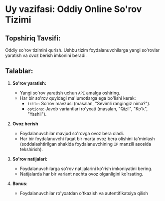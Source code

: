 # Uy vazifasi: Oddiy Online So'rov Tizimi

## Topshiriq Tavsifi:
Oddiy so'rov tizimini qurish. Ushbu tizim foydalanuvchilarga yangi so'rovlar yaratish va ovoz berish imkonini beradi. 


## Talablar:
1. **So'rov yaratish:**
    - Yangi so'rov yaratish uchun `API` amalga oshiring.
    - Har bir so'rov quyidagi ma'lumotlarga ega bo'lishi kerak:
        - `title`: So'rov mavzusi (masalan, "Sevimli rangingiz nima?").
        - `options`: Javob variantlari ro'yxati (masalan, "Qizil", "Ko'k", "Yashil").

2. **Ovoz berish**
    - Foydalanuvchilar mavjud so'rovga ovoz bera oladi.
    - Har bir foydalanuvchi faqat bir marta ovoz bera olishini ta'minlash (soddalashtirilgan shaklda foydalanuvchining `IP` manzili asosida tekshirish).

3. **So'rov natijalari:**
    - Foydalanuvchilarga so'rov natijalarini ko'rish imkoniyatini bering.
    - Natijalarda har bir variant nechta ovoz olganligini ko'rsating.

4. **Bonus**:
    - Foydalanuvchilar ro'yxatdan o'tkazish va autentifikatsiya qilish









